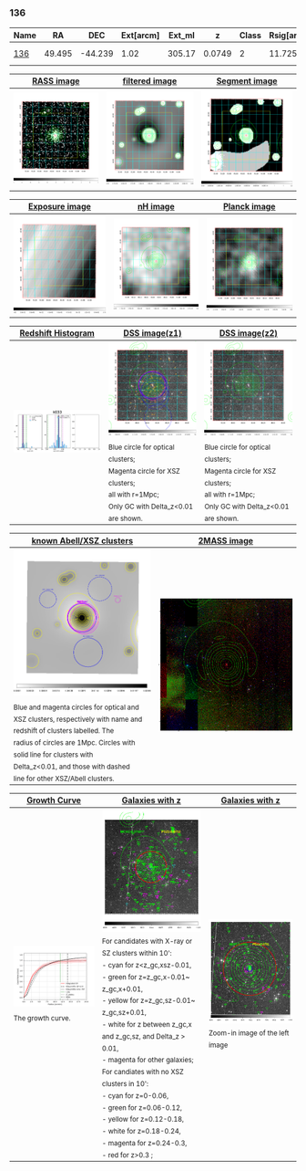 <div STYLE="page-break-after: always;"></div>

### 136

|Name          |RA          |DEC      | Ext[arcm] | Ext_ml | z    | Class| Rsig[arcmin] | CRsig[c/s] | CR500[c/s] | R500[Mpc] |L500[erg/s]|F500[erg/s/cm^2]| M500[Msun]|Tx[keV]|beta|GC(XSZ,Delta_z<0.01)| GC(OPT,Delta_z<0.01)|GC|alias|
|--------------|------------|------------|---|---|-----------|--------|------|------|----|----|----|----|----|----|----|----|----|----|---|
|[136](script/136.md)     | 49.495       | -44.239       | 1.02    | 305.17   | 0.0749 | 2   | 11.725 |1.381 |1.428 |1.197 |3.981e+44 |2.897e-11 |5.236e+14 |6.089 |0.704 |Tar, |A, |Tar, A, |k033|

|[RASS image](../image/136/136_img.pdf)|[filtered image](../image/136/136_fil.pdf)|[Segment image](../image/136/136_seg.pdf)|
|-------------------|--------------------|-------------------|
| <img src="../image/136/136_img.png" width="300">  | <img src="../image/136/136_fil.png" width="300">   | <img src="../image/136/136_seg.png" width="300">  |

|[Exposure image](../image/136/136_mex.pdf)| [nH image](../image/136/136_nh.pdf)| [Planck image](../image/136/136_p.pdf)|
|-------------------|--------------------|-------------------|
|<img src="../image/136/136_mex.png" width="300">   | <img src="../image/136/136_nh.png" width="300">    | <img src="../image/136/136_p.png" width="300"> |

|[Redshift Histogram](../image/136/136_zg.pdf) | [DSS image(z1)](../image/136/136_dss_z1.pdf)      |  [DSS image(z2)](../image/136/136_dss_z2.pdf)    |
|-------------------|--------------------|-------------------|
|<img src="../image/136/136_zg.png" width="300"> |<img src="../image/136/136_dss_z1.png" width="300"> <sub><br>Blue circle for optical clusters; <br>Magenta circle for XSZ clusters; <br>all with r=1Mpc; <br>Only GC with Delta_z<0.01 are shown. </sub>| <img src="../image/136/136_dss_z2.png" width="300"><sub><br>Blue circle for optical clusters; <br>Magenta circle for XSZ clusters; <br>all with r=1Mpc; <br>Only GC with Delta_z<0.01 are shown. </sub> |

|[known Abell/XSZ clusters](../image/136/136_m.pdf) | [2MASS image](../image/136/136_2mass.pdf)      |
|-------------------|-------------------|
|<img src=../image/136/136_m.png width="300"> <sub><br>Blue and magenta circles for optical and <br>XSZ clusters, respectively with name and <br>redshift of clusters labelled. The <br>radius of circles are 1Mpc. Circles with <br>solid line for clusters with <br>Delta_z<0.01, and those with dashed <br>line for other XSZ/Abell clusters.        </sub>|<img src="../image/136/136_2mass.png" width="300">  |

|[Growth Curve](../image/136/136_gca_all.png) |[Galaxies with z](../image/136/136_opt_ned.pdf) |[Galaxies with z](../image/136/136_opt_ned_zoom.pdf) |
|-------------------|-------------------|-------------------|
| <img src="../image/136/136_gca_all.png" width="300"> <sub><br>The growth curve.</sub>| <img src=../image/136/136_opt_ned.png width="300"> <br><sub> For candidates with X-ray or SZ clusters within 10': <br> - cyan for z<z_gc,xsz-0.01, <br> - green for z=z_gc,x-0.01~ z_gc,x+0.01, <br> - yellow for z=z_gc,sz-0.01~ z_gc,sz+0.01, <br> - white for z between z_gc,x and z_gc,sz, and Delta_z > 0.01, <br> - magenta for other galaxies; <br>For candiates with no XSZ clusters in 10': <br> - cyan for z=0-0.06, <br> - green for z=0.06-0.12, <br> - yellow for z=0.12-0.18, <br> - white for z=0.18-0.24, <br> - magenta for z=0.24-0.3, <br> - red for z>0.3 ;  </sub>|<img src=../image/136/136_opt_ned_zoom.png width="300">  <br><sub> Zoom-in image of the left image</sub>|




